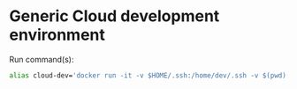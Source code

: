 # Generic Cloud development environment
Run command(s):
```bash
alias cloud-dev='docker run -it -v $HOME/.ssh:/home/dev/.ssh -v $(pwd):/home/dev/workdir/$(basename $(pwd)) -u $(id -u):$(id -g) cloud-dev'
```

